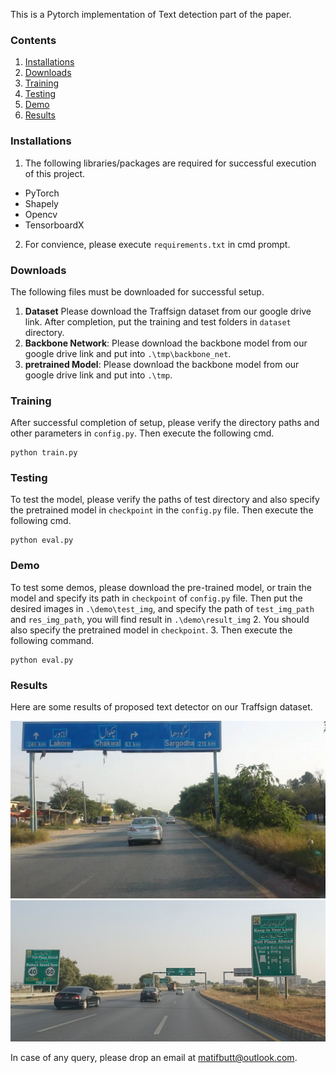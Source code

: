 This is a Pytorch implementation of Text detection part of the paper.

### Contents
1. [Installations](#installations)
2. [Downloads](#downloads)
3. [Training](#training)
4. [Testing](#testing)
5. [Demo](#demo)
6. [Results](#results)

### Installations
1. The following libraries/packages are required for successful execution of this project.
  - PyTorch
  - Shapely
  - Opencv
  - TensorboardX

2. For convience, please execute `requirements.txt` in cmd prompt.

### Downloads
The following files must be downloaded for successful setup.
1. **Dataset**
    Please download the Traffsign dataset from our google drive link.
    After completion, put the training and test folders in `dataset` directory.
2. **Backbone Network**:
	  Please download the backbone model from our google drive link and put into `.\tmp\backbone_net`.
3. **pretrained Model**: 
	  Please download the backbone model from our google drive link and put into `.\tmp`.
	  
### Training
After successful completion of setup, please verify the directory paths and other parameters in `config.py`.
Then execute the following cmd.
```
python train.py
```

### Testing
To test the model, please verify the paths of test directory and also specify the pretrained model in `checkpoint` in the `config.py` file.
Then execute the following cmd.
```
python eval.py
```


### Demo
To test some demos, please download the pre-trained model, or train the model and specify its path in `checkpoint` of `config.py` file.
Then put the desired images in `.\demo\test_img`, and specify the path of `test_img_path` and `res_img_path`, you will find result in `.\demo\result_img`
2. You should also specify the pretrained model in `checkpoint`.
3. Then execute the following command.
```
python eval.py
```


### Results
Here are some results of proposed text detector on our Traffsign dataset.

![image_1](https://github.com/aatiibutt/TraffSign-Multilingual-Traffic-Signboard-Text-Detection-and-Recognition-for-Urdu-and-English/blob/patch-1/Text-Detection/Results/20200907_101850%200041.jpg)
![image_2](https://github.com/aatiibutt/TraffSign-Multilingual-Traffic-Signboard-Text-Detection-and-Recognition-for-Urdu-and-English/blob/patch-1/Text-Detection/Results/20201108_152309%204776.jpg)

In case of any query, please drop an email at matifbutt@outlook.com.
